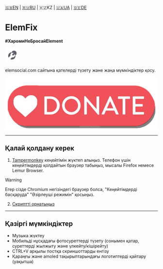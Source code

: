 [🇬🇧EN](https://github.com/Erinator-Lab/elemfix/) | [🇷🇺RU](https://github.com/Erinator-Lab/elemfix/blob/main/md_lang/RU.md) | 🇰🇿KZ | [🇺🇦UA](https://github.com/Erinator-Lab/elemfix/blob/main/md_lang/UA.md) | [🇩🇪DE](https://github.com/Erinator-Lab/elemfix/blob/main/md_lang/DE.md)

# ElemFix

**#ХаромиНеБросайElement**

![icon](https://raw.githubusercontent.com/Erinator-Lab/elemfix/refs/heads/main/md_content/icon.png)

elemsocial.com сайтына қателерді түзету және жаңа мүмкіндіктер қосу.

[![donate](https://raw.githubusercontent.com/Erinator-Lab/elemfix/refs/heads/main/md_content/donate.png)](https://github.com/Erinator-Lab/Erinator-Lab?tab=readme-ov-file#%D0%B4%D0%BE%D0%BD%D0%B0%D1%82donate)

---
## Қалай қолдану керек
1) [Tampermonkey](https://tampermonkey.net/) кеңейтімін жүктеп алыңыз. Телефон үшін кеңейтімдерді қолдайтын браузер табыңыз, мысалы Firefox немесе Lemur Browser.
> [!WARNING]
> Егер сізде Chromium негізіндегі браузер болса, "Кеңейтімдерді басқаруда" "Әзірлеуші режимін" қосыңыз.
2) [Скриптті орнатыңыз](https://raw.githubusercontent.com/Erinator-Lab/elemfix/refs/heads/main/ElemFix.user.js)
---
## Қазіргі мүмкіндіктер
* Музыка жүктеу
* Мобильді нұсқадағы фотосуреттерді түзету (сонымен қатар, суреттерді жылжыту және үлкейту/кішірейту)
* CTRL+V арқылы постқа скриншоттарды енгізу
* Қараңғы және amoled тақырыптарындағы логотиптерді қайтару (уақытша)
